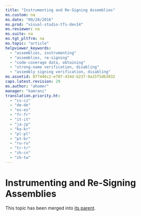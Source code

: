 ```yaml
---
title: "Instrumenting and Re-Signing Assemblies"
ms.custom: na
ms.date: "09/28/2016"
ms.prod: "visual-studio-tfs-dev14"
ms.reviewer: na
ms.suite: na
ms.tgt_pltfrm: na
ms.topic: "article"
helpviewer_keywords: 
  - "assemblies, instrumenting"
  - "assemblies, re-signing"
  - "code-coverage data, obtaining"
  - "strong-name verification, disabling"
  - "assembly signing verification, disabling"
ms.assetid: 077446c2-e707-434d-b237-9a15f5d63032
caps.latest.revision: 29
ms.author: "ahomer"
manager: "kamrani"
translation.priority.ht: 
  - "cs-cz"
  - "de-de"
  - "es-es"
  - "fr-fr"
  - "it-it"
  - "ja-jp"
  - "ko-kr"
  - "pl-pl"
  - "pt-br"
  - "ru-ru"
  - "tr-tr"
  - "zh-cn"
  - "zh-tw"
---
```

# Instrumenting and Re-Signing Assemblies
This topic has been merged into [its parent](../test_notintoc/code-coverage-configuration-using-test-settings-is-deprecated.md).